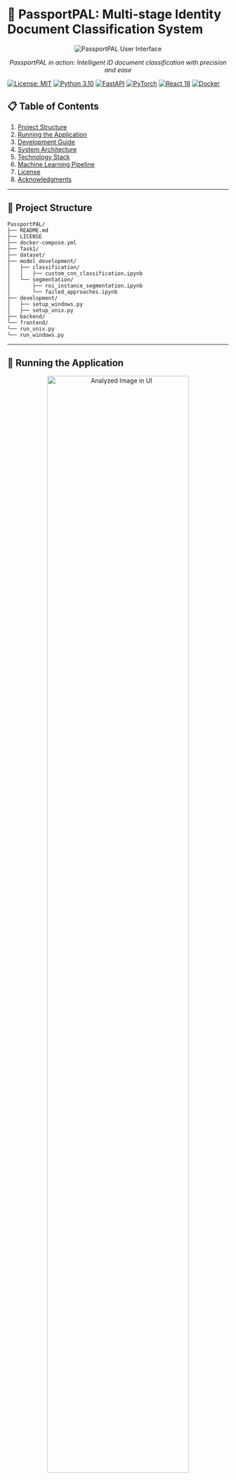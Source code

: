 # 🛂 PassportPAL: Multi-stage Identity Document Classification System

<div align="center">
  <img src="dataset/samples/analyzed_image_ui.jpg" alt="PassportPAL User Interface">
  <p><em>PassportPAL in action: Intelligent ID document classification with precision and ease</em></p>
</div>

[![License: MIT](https://img.shields.io/badge/License-MIT-yellow.svg)](https://opensource.org/licenses/MIT)
[![Python 3.10](https://img.shields.io/badge/python-3.12-blue.svg)](https://www.python.org/downloads/release/python-3120/)
[![FastAPI](https://img.shields.io/badge/FastAPI-0.104.0-009688.svg)](https://fastapi.tiangolo.com)
[![PyTorch](https://img.shields.io/badge/PyTorch-2.0.1-EE4C2C.svg)](https://pytorch.org)
[![React 18](https://img.shields.io/badge/React-18.2.0-61DAFB.svg)](https://reactjs.org)
[![Docker](https://img.shields.io/badge/Docker-Compose-2496ED.svg)](https://www.docker.com)

## 📋 Table of Contents

1. [Project Structure](#project-structure)
2. [Running the Application](#running-the-application)
3. [Development Guide](#development-guide)
4. [System Architecture](#system-architecture)
5. [Technology Stack](#technology-stack)
6. [Machine Learning Pipeline](#machine-learning-pipeline)
7. [License](#license)
8. [Acknowledgments](#acknowledgments)

---

<a id="project-structure"></a>
## 📁 Project Structure

```
PassportPAL/
├── README.md
├── LICENSE
├── docker-compose.yml
├── Task1/
├── dataset/
├── model_development/
│   ├── classification/
│   │   ├── custom_cnn_classification.ipynb
│   └── segmentation/
│       ├── roi_instance_segmentation.ipynb
│       └── failed_approaches.ipynb
├── development/
│   ├── setup_windows.py
│   ├── setup_unix.py 
├── backend/
└── frontend/
└── run_unix.py
└── run_windows.py
```

---

<a id="running-the-application"></a>
## 🚀 Running the Application

<div align="center">
  <img src="dataset/samples/ui_landing_page.jpg" alt="Analyzed Image in UI" width="80%">
  <p><em>Landing page: The UI displays an option to upload images and sample images to choose from.</em></p>
</div>

### Prerequisites

- **Docker** (version 20.10.0 or higher)
- **Docker Compose** (version 2.0.0 or higher)
- **Git** (for cloning the repository)
- **Python** (3.10+)

### Application Workflow

1. **Upload an image**: Drag and drop or click to select an ID document image.
2. **Processing**: The system automatically detects, segments, and classifies the document.
3. **Results**: View the classification result, confidence scores, and segmentation output.
4. **Sample Gallery**: Try pre-loaded examples by clicking on the sample images.

### Quick Start

1. **Start Docker/Docker desktop**

2. **Clone the repository**:
   ```bash
   git clone https://github.com/tatkaal/passportpal.git
   ```
   ```bash
   cd passportpal
   ```

3. **Install and Start the application by running the script in the terminal**:

   On Windows:
   ```powershell
   python run_windows.py
   ```

   On Linux/Mac:
   ```bash
   python run_unix.py
   ```
   *(Note: Run with sudo, if you get docker permission error)*
   ```bash
   sudo python run_unix.py
   ```

   **What does the script do?**
   - Checks if Docker is running
   - Downloads the segmentation and classification models from gdrive
   - Checks if the default ports (5000/80) are available
   - Runs Docker Compose build
   - Prompts build options if the image already exists
   - Runs the container
   - *(Build time is roughly 3 minutes with an image size of around 3GB)*

4. **Access the web interface**:
   ```bash
   http://localhost
   ```

### Manual Installation
- For detailed instructions, please check the [ManualInstallation.md](ManualInstallation.md) file.

---

<a id="development-guide"></a>
## 💻 Development Guide

### Manual Setup (For development purposes)

For development purposes, you can run both Frontend and Backend components separately:
```powershell
cd development
```

On Windows:
```powershell
python setup_windows.py
```

On Linux/Mac:
```bash
python setup_unix.py
```

---

<a id="system-architecture"></a>
## 🏗️ System Architecture

PassportPAL employs a sophisticated architecture that seamlessly integrates machine learning with modern web technologies:

```mermaid
flowchart TB
    %% === MAIN FLOW (TOP-DOWN) ===
    User[👤 User] -->|Uploads Image| UI[📱 React Frontend]
    UI -->|HTTP Request| API[⚙️ FastAPI Backend]
    API -->|Processes Image| Segmentation[🔍 YOLOv11 Segmentation Model]
    Segmentation -->|Cropped Document| Classification[🏷️ CNN Classification Model]
    Classification -->|Prediction Results| API
    API -->|JSON Response| UI
    UI -->|Display Results| User

    %% === DATASET & TRAINING ===
    Dataset[(📊 Document Dataset)] -->|Training Data| ModelTraining[🧠 Model Training Pipeline]
    ModelTraining -->|Trained Models| Segmentation
    ModelTraining -->|Trained Models| Classification

    %% === SUBGRAPHS (DOCKER CONTAINERS) ===
    subgraph FrontendDocker["🐳 Frontend (Docker)"]
        direction TB
        UI
    end

    subgraph BackendDocker["🐳 Backend (Docker)"]
        direction TB
        API
        Segmentation
        Classification
    end

    %% === STYLING NODES ===
    style User fill:#AEDFF7,stroke:#333,stroke-width:2px,color:#000
    style UI fill:#D8BFD8,stroke:#333,stroke-width:2px,color:#000
    style API fill:#C1E1C1,stroke:#333,stroke-width:2px,color:#000
    style Segmentation fill:#F7C6C7,stroke:#333,stroke-width:2px,color:#000
    style Classification fill:#FAD7A0,stroke:#333,stroke-width:2px,color:#000
    style Dataset fill:#FFF3B0,stroke:#333,stroke-width:2px,color:#000
    style ModelTraining fill:#CBB2F5,stroke:#333,stroke-width:2px,color:#000

    %% === STYLING SUBGRAPHS ===
    style FrontendDocker fill:#FFFFFF,stroke:#888,stroke-width:2px,color:#000
    style BackendDocker fill:#FFFFFF,stroke:#888,stroke-width:2px,color:#000
```

---

<a id="technology-stack"></a>
## 🔧 Technology Stack

**Backend**: Python 3.10, FastAPI, PyTorch, OpenCV, Ultralytics YOLOv11, Albumentations  
**Frontend**: React 18, TailwindCSS, Vite, Axios, React-Dropzone  
**DevOps**: Docker, Docker Compose, Nginx

---

<a id="machine-learning-pipeline"></a>
## 🧠 Machine Learning Pipeline

PassportPAL implements a **two-stage** machine learning pipeline:

### Stage 1: Document Segmentation (YOLOv11)

1. Detect the document's presence in the image  
2. Generate pixel-perfect masks  
3. Extract the region for further processing  

<div align="center">
  <img src="dataset/samples/running_segmentation.jpg" alt="Document Segmentation Process" width="80%">
  <p><em>Document segmentation in action: Precisely identifying document boundaries</em></p>
</div>

### Segmentation Model Training Details
- **Architecture**: YOLOv11m-seg  
- **Dataset**: 307 custom-annotated images  
- **Data Split**: 215 training, 61 validation, 31 testing
- **Annotation Process**: Initial auto-annotation through Roboflow with manual verification
- **Augmentations**: Applied 5× multiplication to training set only
  - Flip vertical
  - 90° rotation
  - ±15° rotation
  - ±10° horizontal and vertical shear
  - ±18° hue adjustment
  - ±24% brightness variation
  - ±15% exposure variation
  - Gaussian blur and noise

**📊 Performance Metrics**

**Training:**
```
precision(B): 0.99012
recall(B): 1.0
mAP50(B): 0.99560
mAP50-95(B): 0.99350
precision(M): 0.99012
recall(M): 1.0
mAP50(M): 0.99560
mAP50-95(M): 0.99430
```

**Test:**
```
precision(B): 0.99012
recall(B): 1.0
mAP50(B): 0.99600
mAP50-95(B): 0.99480
precision(M): 0.99012
recall(M): 1.0
mAP50(M): 0.99600
mAP50-95(M): 0.99520
```

<div align="center">
  <img src="dataset/samples/segmentaion-training-metrics-chart.png" alt="Segmentation Training Metrics" width="80%">
  <p><em>Segmentation model training metrics</em></p>
</div>

### Stage 2: Document Classification (CNN)

Classifies the segmented document into one of 10 document types.

<div align="center">
  <img src="dataset/samples/classification_training_set_samples.png" alt="Classification Dataset Samples" width="70%">
  <p><em>Classification dataset samples</em></p>
</div>

**Classification Model Architecture**  
- Custom CNN (input size 224×224)  
- Multiple convolutional layers with batch normalization  
- Global average pooling + dropout  
- Fully connected output layer (10 classes)  
- Adam optimizer with weight decay for regularization  
- Early stopping based on validation accuracy

**📊 Performance Metrics**

**Training:**
  - train Loss: 0.0816 Acc: 0.9829
  - val Loss: 0.0328 Acc: 0.9933

**Test:**
  - Accuracy: 98.67%  
  - Precision: 98.75%  
  - Recall: 98.67%  
  - F1 Score: 98.67%

<div align="center">
  <img src="dataset/samples/training-validation-loss-and-accuracy-graph-classification.png" alt="Classification Training Metrics" width="70%">
  <p><em>Classification model training metrics</em></p>
</div>

---

<a id="license"></a>
## 📜 License

This project is licensed under the MIT License - see the [LICENSE](LICENSE) file for details.

---

<a id="acknowledgments"></a>
## 🙏 Acknowledgments

- Ultralytics for the YOLO model architecture
- Roboflow for simplified dataset annotation tools
- PyTorch, FastAPI, and React communities for excellent frameworks
- The open-source community for sharing knowledge and resources
